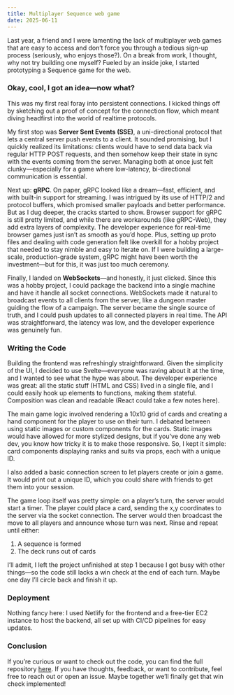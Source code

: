 ```yaml
---
title: Multiplayer Sequence web game
date: 2025-06-11
---
```


Last year, a friend and I were lamenting the lack of multiplayer web games that are easy to access and don’t force you through a tedious sign-up process (seriously, who enjoys those?). On a break from work, I thought, why not try building one myself? Fueled by an inside joke, I started prototyping a Sequence game for the web.

### Okay, cool, I got an idea—now what?

This was my first real foray into persistent connections. I kicked things off by sketching out a proof of concept for the connection flow, which meant diving headfirst into the world of realtime protocols.

My first stop was **Server Sent Events (SSE)**, a uni-directional protocol that lets a central server push events to a client. It sounded promising, but I quickly realized its limitations: clients would have to send data back via regular HTTP POST requests, and then somehow keep their state in sync with the events coming from the server. Managing both at once just felt clunky—especially for a game where low-latency, bi-directional communication is essential.

Next up: **gRPC**. On paper, gRPC looked like a dream—fast, efficient, and with built-in support for streaming. I was intrigued by its use of HTTP/2 and protocol buffers, which promised smaller payloads and better performance. But as I dug deeper, the cracks started to show. Browser support for gRPC is still pretty limited, and while there are workarounds (like gRPC-Web), they add extra layers of complexity. The developer experience for real-time browser games just isn’t as smooth as you’d hope. Plus, setting up proto files and dealing with code generation felt like overkill for a hobby project that needed to stay nimble and easy to iterate on. If I were building a large-scale, production-grade system, gRPC might have been worth the investment—but for this, it was just too much ceremony.

Finally, I landed on **WebSockets**—and honestly, it just clicked. Since this was a hobby project, I could package the backend into a single machine and have it handle all socket connections. WebSockets made it natural to broadcast events to all clients from the server, like a dungeon master guiding the flow of a campaign. The server became the single source of truth, and I could push updates to all connected players in real time. The API was straightforward, the latency was low, and the developer experience was genuinely fun.

### Writing the Code

Building the frontend was refreshingly straightforward. Given the simplicity of the UI, I decided to use Svelte—everyone was raving about it at the time, and I wanted to see what the hype was about. The developer experience was great: all the static stuff (HTML and CSS) lived in a single file, and I could easily hook up elements to functions, making them stateful. Composition was clean and readable (React could take a few notes here).

The main game logic involved rendering a 10x10 grid of cards and creating a hand component for the player to use on their turn. I debated between using static images or custom components for the cards. Static images would have allowed for more stylized designs, but if you’ve done any web dev, you know how tricky it is to make those responsive. So, I kept it simple: card components displaying ranks and suits via props, each with a unique ID.

I also added a basic connection screen to let players create or join a game. It would print out a unique ID, which you could share with friends to get them into your session.

The game loop itself was pretty simple: on a player’s turn, the server would start a timer. The player could place a card, sending the x,y coordinates to the server via the socket connection. The server would then broadcast the move to all players and announce whose turn was next. Rinse and repeat until either:

1. A sequence is formed
2. The deck runs out of cards

I’ll admit, I left the project unfinished at step 1 because I got busy with other things—so the code still lacks a win check at the end of each turn. Maybe one day I’ll circle back and finish it up.

### Deployment

Nothing fancy here: I used Netlify for the frontend and a free-tier EC2 instance to host the backend, all set up with CI/CD pipelines for easy updates.

### Conclusion

If you’re curious or want to check out the code, you can find the full repository [here](https://github.com/ramenguy21/sequence-game). If you have thoughts, feedback, or want to contribute, feel free to reach out or open an issue. Maybe together we’ll finally get that win check implemented!

